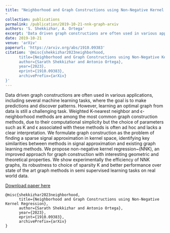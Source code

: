 ```yaml
---
title: "Neighborhood and Graph Constructions using Non-Negative Kernel Regression
"
collection: publications
permalink: /publication/2019-10-21-nnk-graph-arxiv
authors: 'S. Shekkizhar, A. Ortega'
excerpt: 'Data driven graph constructions are often used in various applications, including several machine learning tasks, where the goal is to make predictions and discover patterns. However, learning an optimal graph from data is still a challenging task. Weighted K-nearest neighbor and ϵ-neighborhood methods are among the most common graph construction methods, due to their computational simplicity but the choice of parameters such as K and ϵ associated with these methods is often ad hoc and lacks a clear interpretation.'
date: 2019-10-21
venue: 'arXiv'
paperurl: 'https://arxiv.org/abs/1910.09383'
citation: '@misc{shekkizhar2023neighborhood,
      title={Neighborhood and Graph Constructions using Non-Negative Kernel Regression}, 
      author={Sarath Shekkizhar and Antonio Ortega},
      year={2023},
      eprint={1910.09383},
      archivePrefix={arXiv}
}'
---
```


Data driven graph constructions are often used in various applications, including several machine learning tasks, where the goal is to make predictions and discover patterns. However, learning an optimal graph from data is still a challenging task. Weighted K-nearest neighbor and ϵ-neighborhood methods are among the most common graph construction methods, due to their computational simplicity but the choice of parameters such as K and ϵ associated with these methods is often ad hoc and lacks a clear interpretation. We formulate graph construction as the problem of finding a sparse signal approximation in kernel space, identifying key similarities between methods in signal approximation and existing graph learning methods. We propose non-negative kernel regression~(NNK), an improved approach for graph construction with interesting geometric and theoretical properties. We show experimentally the efficiency of NNK graphs, its robustness to choice of sparsity K and better performance over state of the art graph methods in semi supervised learning tasks on real world data.

[Download paper here](https://arxiv.org/abs/1910.09383)

```
@misc{shekkizhar2023neighborhood,
      title={Neighborhood and Graph Constructions using Non-Negative Kernel Regression},
      author={Sarath Shekkizhar and Antonio Ortega},
      year={2023},
      eprint={1910.09383},
      archivePrefix={arXiv}
}
```
